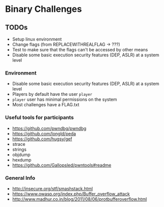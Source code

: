 # Binary Challenges


## TODOs

- Setup linux environment
- Change flags (from REPLACEWITHREALFLAG -> ???)
- Test to make sure that the flags can't be accessed by other means
- Disable some basic execution security features (DEP, ASLR) at a system level


### Environment

- Disable some basic execution security features (DEP, ASLR) at a system level
- Players by default have the user `player`
- `player` user has minimal permissions on the system
- Most challenges have a FLAG.txt 


### Useful tools for participants 

- https://github.com/pwndbg/pwndbg
- https://github.com/longld/peda
- https://github.com/hugsy/gef
- strace
- strings
- objdump
- hexdump
- https://github.com/Gallopsled/pwntools#readme


### General Info

- http://insecure.org/stf/smashstack.html
- https://www.owasp.org/index.php/Buffer_overflow_attack
- http://www.madhur.co.in/blog/2011/08/06/protbufferoverflow.html
